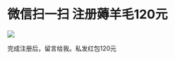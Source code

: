 # 微信扫一扫 注册薅羊毛120元

![](https://pic2.zhimg.com/80/v2-e8a1c6e06b8f208953ede101fc5227d1_1440w.webp)

完成注册后，留言给我。私发红包120元
